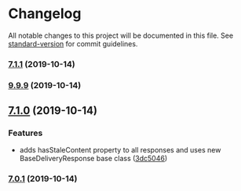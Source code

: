 # Changelog

All notable changes to this project will be documented in this file. See [standard-version](https://github.com/conventional-changelog/standard-version) for commit guidelines.

### [7.1.1](https://github.com///compare/v9.9.9...v7.1.1) (2019-10-14)

### [9.9.9](https://github.com///compare/v7.1.0...v9.9.9) (2019-10-14)

## [7.1.0](https://github.com///compare/v7.0.1...v7.1.0) (2019-10-14)


### Features

* adds hasStaleContent property to all responses and uses new BaseDeliveryResponse base class ([3dc5046](https://github.com///commit/3dc50463a70a3f70e3f0920ed11758f62efdb236))

### [7.0.1](https://github.com///compare/v1.1.0...v7.0.1) (2019-10-14)

